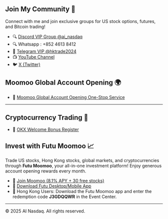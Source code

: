 ## Join My Community 🤝

Connect with me and join exclusive groups for US stock options, futures, and Bitcoin trading!

- 🔍 [Discord VIP Group @ai_nasdaq ](https://discord.gg/vSppgxAwYz)
- 🔍 Whatsapp : +852 4613 8412
- 💬 [Telegram VIP @hktrade2024 ](https://t.me/hktrade2024)
- 📺 [YouTube Channel](https://youtube.com/@ai_nasdaq)
- 🐦 [ X (Twitter) ](https://x.com/hktrade2022)

## Moomoo Global Account Opening 🌍

- 🎉 [Moomoo Global Account Opening One-Stop Service](https://j.moomoo.com/00yLZM)

---

## Cryptocurrency Trading 💸

- 🌟 [OKX Welcome Bonus Register](https://okx.com/join/Q7tTR4)


## Invest with Futu Moomoo 📈

Trade US stocks, Hong Kong stocks, global markets, and cryptocurrencies through **Futu Moomoo**, your all-in-one investment platform! Enjoy generous account opening rewards every month.

- 🚀 [Join Moomoo (8.1% APY + 30 free stocks)](https://j.moomoo.com/00yLZM)
- 📲 [Download Futu Desktop/Mobile App](https://www.futunn.com/en)
- 🔑 Hong Kong Users: Download the Futu Moomoo app and enter the redemption code **J3GDQQWR** in the Event Center.


---

© 2025 AI Nasdaq. All rights reserved.
